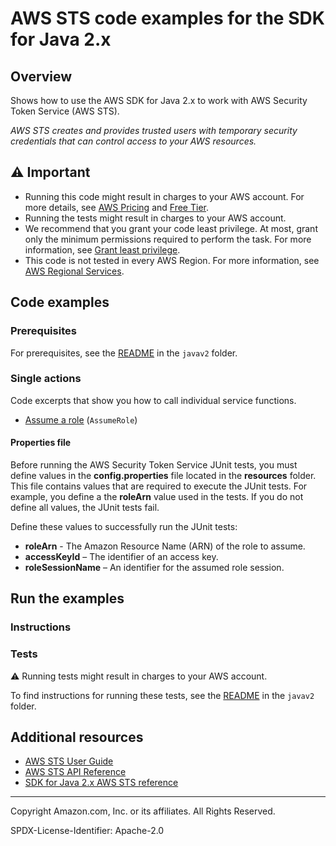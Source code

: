 # AWS STS code examples for the SDK for Java 2.x

## Overview

Shows how to use the AWS SDK for Java 2.x to work with AWS Security Token Service (AWS STS).

<!--custom.overview.start-->
<!--custom.overview.end-->

_AWS STS creates and provides trusted users with temporary security credentials that can control access to your AWS resources._

## ⚠ Important

* Running this code might result in charges to your AWS account. For more details, see [AWS Pricing](https://aws.amazon.com/pricing/) and [Free Tier](https://aws.amazon.com/free/).
* Running the tests might result in charges to your AWS account.
* We recommend that you grant your code least privilege. At most, grant only the minimum permissions required to perform the task. For more information, see [Grant least privilege](https://docs.aws.amazon.com/IAM/latest/UserGuide/best-practices.html#grant-least-privilege).
* This code is not tested in every AWS Region. For more information, see [AWS Regional Services](https://aws.amazon.com/about-aws/global-infrastructure/regional-product-services).

<!--custom.important.start-->
<!--custom.important.end-->

## Code examples

### Prerequisites

For prerequisites, see the [README](../../README.md#Prerequisites) in the `javav2` folder.


<!--custom.prerequisites.start-->
<!--custom.prerequisites.end-->

### Single actions

Code excerpts that show you how to call individual service functions.

- [Assume a role](src/main/java/com/example/sts/AssumeRole.java#L6) (`AssumeRole`)


<!--custom.examples.start-->

#### Properties file

Before running the AWS Security Token Service JUnit tests, you must define values in the **config.properties** file located in the **resources** folder. This file contains values that are required to execute the JUnit tests. For example, you define a the **roleArn** value used in the tests. If you do not define all values, the JUnit tests fail.

Define these values to successfully run the JUnit tests:

- **roleArn** - The Amazon Resource Name (ARN) of the role to assume.
- **accessKeyId** – The identifier of an access key.
- **roleSessionName** – An identifier for the assumed role session.
<!--custom.examples.end-->

## Run the examples

### Instructions


<!--custom.instructions.start-->
<!--custom.instructions.end-->



### Tests

⚠ Running tests might result in charges to your AWS account.


To find instructions for running these tests, see the [README](../../README.md#Tests)
in the `javav2` folder.



<!--custom.tests.start-->
<!--custom.tests.end-->

## Additional resources

- [AWS STS User Guide](https://docs.aws.amazon.com/IAM/latest/UserGuide/id_credentials_temp.html)
- [AWS STS API Reference](https://docs.aws.amazon.com/STS/latest/APIReference/welcome.html)
- [SDK for Java 2.x AWS STS reference](https://sdk.amazonaws.com/java/api/latest/software/amazon/awssdk/services/sts/package-summary.html)

<!--custom.resources.start-->
<!--custom.resources.end-->

---

Copyright Amazon.com, Inc. or its affiliates. All Rights Reserved.

SPDX-License-Identifier: Apache-2.0